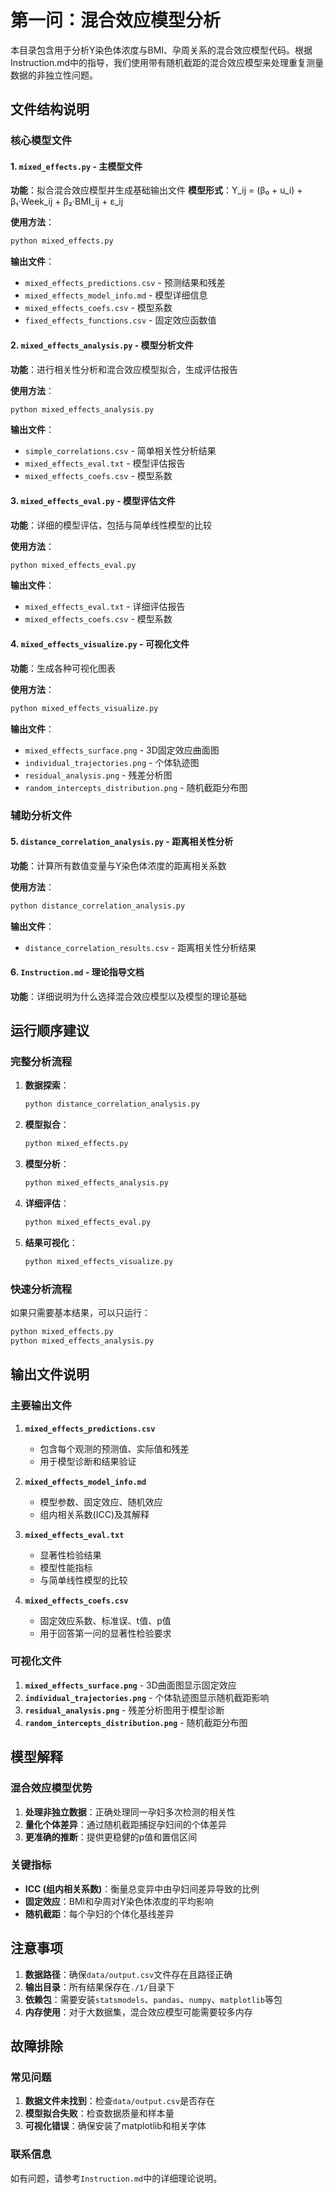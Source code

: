 # 第一问：混合效应模型分析

本目录包含用于分析Y染色体浓度与BMI、孕周关系的混合效应模型代码。根据Instruction.md中的指导，我们使用带有随机截距的混合效应模型来处理重复测量数据的非独立性问题。

## 文件结构说明

### 核心模型文件

#### 1. `mixed_effects.py` - 主模型文件
**功能**：拟合混合效应模型并生成基础输出文件
**模型形式**：Y_ij = (β₀ + u_i) + β₁·Week_ij + β₂·BMI_ij + ε_ij

**使用方法**：
```bash
python mixed_effects.py
```

**输出文件**：
- `mixed_effects_predictions.csv` - 预测结果和残差
- `mixed_effects_model_info.md` - 模型详细信息
- `mixed_effects_coefs.csv` - 模型系数
- `fixed_effects_functions.csv` - 固定效应函数值

#### 2. `mixed_effects_analysis.py` - 模型分析文件
**功能**：进行相关性分析和混合效应模型拟合，生成评估报告

**使用方法**：
```bash
python mixed_effects_analysis.py
```

**输出文件**：
- `simple_correlations.csv` - 简单相关性分析结果
- `mixed_effects_eval.txt` - 模型评估报告
- `mixed_effects_coefs.csv` - 模型系数

#### 3. `mixed_effects_eval.py` - 模型评估文件
**功能**：详细的模型评估，包括与简单线性模型的比较

**使用方法**：
```bash
python mixed_effects_eval.py
```

**输出文件**：
- `mixed_effects_eval.txt` - 详细评估报告
- `mixed_effects_coefs.csv` - 模型系数

#### 4. `mixed_effects_visualize.py` - 可视化文件
**功能**：生成各种可视化图表

**使用方法**：
```bash
python mixed_effects_visualize.py
```

**输出文件**：
- `mixed_effects_surface.png` - 3D固定效应曲面图
- `individual_trajectories.png` - 个体轨迹图
- `residual_analysis.png` - 残差分析图
- `random_intercepts_distribution.png` - 随机截距分布图

### 辅助分析文件

#### 5. `distance_correlation_analysis.py` - 距离相关性分析
**功能**：计算所有数值变量与Y染色体浓度的距离相关系数

**使用方法**：
```bash
python distance_correlation_analysis.py
```

**输出文件**：
- `distance_correlation_results.csv` - 距离相关性分析结果

#### 6. `Instruction.md` - 理论指导文档
**功能**：详细说明为什么选择混合效应模型以及模型的理论基础

## 运行顺序建议

### 完整分析流程
1. **数据探索**：
   ```bash
   python distance_correlation_analysis.py
   ```

2. **模型拟合**：
   ```bash
   python mixed_effects.py
   ```

3. **模型分析**：
   ```bash
   python mixed_effects_analysis.py
   ```

4. **详细评估**：
   ```bash
   python mixed_effects_eval.py
   ```

5. **结果可视化**：
   ```bash
   python mixed_effects_visualize.py
   ```

### 快速分析流程
如果只需要基本结果，可以只运行：
```bash
python mixed_effects.py
python mixed_effects_analysis.py
```

## 输出文件说明

### 主要输出文件

1. **`mixed_effects_predictions.csv`**
   - 包含每个观测的预测值、实际值和残差
   - 用于模型诊断和结果验证

2. **`mixed_effects_model_info.md`**
   - 模型参数、固定效应、随机效应
   - 组内相关系数(ICC)及其解释

3. **`mixed_effects_eval.txt`**
   - 显著性检验结果
   - 模型性能指标
   - 与简单线性模型的比较

4. **`mixed_effects_coefs.csv`**
   - 固定效应系数、标准误、t值、p值
   - 用于回答第一问的显著性检验要求

### 可视化文件

1. **`mixed_effects_surface.png`** - 3D曲面图显示固定效应
2. **`individual_trajectories.png`** - 个体轨迹图显示随机截距影响
3. **`residual_analysis.png`** - 残差分析图用于模型诊断
4. **`random_intercepts_distribution.png`** - 随机截距分布图

## 模型解释

### 混合效应模型优势
1. **处理非独立数据**：正确处理同一孕妇多次检测的相关性
2. **量化个体差异**：通过随机截距捕捉孕妇间的个体差异
3. **更准确的推断**：提供更稳健的p值和置信区间

### 关键指标
- **ICC (组内相关系数)**：衡量总变异中由孕妇间差异导致的比例
- **固定效应**：BMI和孕周对Y染色体浓度的平均影响
- **随机截距**：每个孕妇的个体化基线差异

## 注意事项

1. **数据路径**：确保`data/output.csv`文件存在且路径正确
2. **输出目录**：所有结果保存在`./1/`目录下
3. **依赖包**：需要安装`statsmodels`、`pandas`、`numpy`、`matplotlib`等包
4. **内存使用**：对于大数据集，混合效应模型可能需要较多内存

## 故障排除

### 常见问题
1. **数据文件未找到**：检查`data/output.csv`是否存在
2. **模型拟合失败**：检查数据质量和样本量
3. **可视化错误**：确保安装了matplotlib和相关字体

### 联系信息
如有问题，请参考`Instruction.md`中的详细理论说明。
